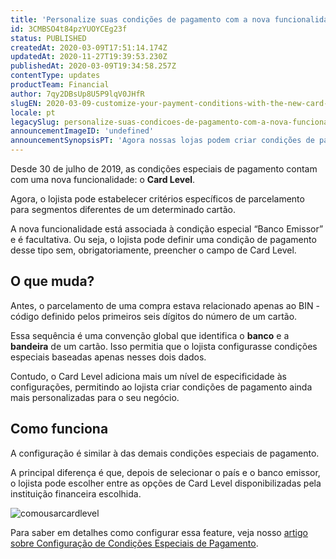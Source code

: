 ```yaml
---
title: 'Personalize suas condições de pagamento com a nova funcionalidade Card Level'
id: 3CMBSO4t84pzYUOYCEg23f
status: PUBLISHED
createdAt: 2020-03-09T17:51:14.174Z
updatedAt: 2020-11-27T19:39:53.230Z
publishedAt: 2020-03-09T19:34:58.257Z
contentType: updates
productTeam: Financial
author: 7qy2DBsUp8U5P9lqV0JHfR
slugEN: 2020-03-09-customize-your-payment-conditions-with-the-new-card-level-functionality
locale: pt
legacySlug: personalize-suas-condicoes-de-pagamento-com-a-nova-funcionalidade-card
announcementImageID: 'undefined'
announcementSynopsisPT: 'Agora nossas lojas podem criar condições de pagamento segmentadas por nível do cartão de crédito.'
---
```


Desde 30 de julho de 2019, as condições especiais de pagamento contam com uma nova funcionalidade: o __Card Level__.

Agora, o lojista pode estabelecer critérios específicos de parcelamento para segmentos diferentes de um determinado cartão.  

A nova funcionalidade está associada à condição especial “Banco Emissor” e é facultativa. Ou seja, o lojista pode definir uma condição de pagamento desse tipo sem, obrigatoriamente, preencher o campo de Card Level.

## O que muda?

Antes, o parcelamento de uma compra estava relacionado apenas ao BIN - código definido pelos primeiros seis dígitos do número de um cartão. 

Essa sequência é uma convenção global que identifica o __banco__ e a __bandeira__ de um cartão. Isso permitia que o lojista configurasse condições especiais baseadas apenas nesses dois dados. 

Contudo, o Card Level adiciona mais um nível de especificidade às configurações, permitindo ao lojista criar condições de pagamento ainda mais personalizadas para o seu negócio.

## Como funciona

A configuração é similar à das demais condições especiais de pagamento.

A principal diferença é que, depois de selecionar o país e o banco emissor, o lojista pode escolher entre as opções de Card Level disponibilizadas pela instituição financeira escolhida.

![comousarcardlevel](https://cdn.statically.io/gh/vtexdocs/help-center-content/refs/heads/main/docs/pt/announcements/2020/março/2020-03-09-personalize-suas-condicoes-de-pagamento-com-a-nova-funcionalidade-card_1.gif)

Para saber em detalhes como configurar essa feature, veja nosso [artigo sobre Configuração de Condições Especiais de Pagamento](/pt/tutorial/special-conditions--tutorials_456).
